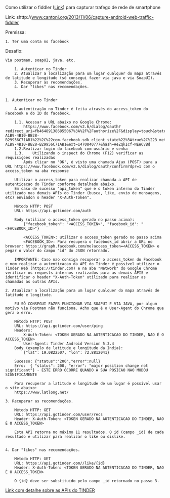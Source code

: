 Como utilizar o fiddler (<a href="https://www.telerik.com/fiddler">Link</a>) para capturar trafego de rede de smartphone

Link: shttp://www.cantoni.org/2013/11/06/capture-android-web-traffic-fiddler

Premissa:

	1. Ter uma conta no facebook
	

Desafio: 

	Via postman, soapUI, java, etc.

		1. Autenticar no Tinder
		2. Atualizar a localização para um lugar qualquer do mapa através de latitude e longitude (só consegui fazer via java e via SoapUI).
		3. Recuperar as recomendações.
		4. Dar "likes" nas recomendações.

		
	1. Autenticar no Tinder

		A autenticação no Tinder é feita através do access_token do Facebook e do ID do facebook.
		
		1.1. Acessar a URL abaixo no Google Chrome:
			https://www.facebook.com/v2.6/dialog/oauth?redirect_uri=fb464891386855067%3A%2F%2Fauthorize%2F&display=touch&state=%7B%22challenge%22%3A%22IUUkEUqIGud332lfu%252BMJhxL4Wlc%253D%22%2C%220_auth_logger_id%22%3A%2230F06532-A1B9-4B10-BB28-B29956C71AB1%22%2C%22com.facebook.sdk_client_state%22%3Atrue%2C%223_method%22%3A%22sfvc_auth%22%7D&scope=user_birthday%2Cuser_photos%2Cuser_education_history%2Cemail%2Cuser_relationship_details%2Cuser_friends%2Cuser_work_history%2Cuser_likes&response_type=token%2Csigned_request&default_audience=friends&return_scopes=true&auth_type=rerequest&client_id=464891386855067&ret=login&sdk=ios&logger_id=30F06532-A1B9-4B10-BB28-B29956C71AB1&ext=1470840777&hash=AeZqkIcf-NEW6vBd
		1.2.Realizar login do facebook com usuário e senha
		1.3.	Utilizando o inspect do Chrome (F12) verificar as requisiçoes realizadas
			Após clicar no 'OK', é visto uma chamada Ajax (POST) para a URL https://www.facebook.com/v2.6/dialog/oauth/confirm?dpr=1 com o access_token na aba response

		Utilizar o access_token para realizar chamada a API de autenticacao do Tinder conforme detalhado abaixo.
		Em caso de sucesso "api_token" que é o token interno do Tinder utilizado nas demais APIs do Tinder (busca, like, envio de mensagens, etc) enviadon o header "X-Auth-Token".

		Método HTTP: POST
		URL: https://api.gotinder.com/auth
		
		Body (utilizar o access_token gerado no passo acima):
			{"facebook_token": "<ACCESS_TOKEN>", "facebook_id": "<FACEBOOK_ID>"}

			<ACCESS_TOKEN>: utilizar o access_token gerado no passo acima
			<FACEBOOK_ID>: Para recupera o facebook_id abrir a URL no browser: https://graph.facebook.com/me?access_token=<ACCESS_TOKEN> e pegar o valor do campo "id" do JSON retornado.
			
		IMPORTANTE: Caso nao consiga recuperar o access_token do Facebook e nem realizar a autenticacao da API do Tinder é possível utilizar o Tinder Web (https://tinder.com) e na aba "Network" do Google Chrome verificar os requests internos realizados para as demais APIS e identificar o header "X-Auth-Token" utilizado para realizar as chamadas as outras APIs.
		
	2. Atualizar a localização para um lugar qualquer do mapa através de latitude e longitude.

		EU SÓ CONSEGUI FAZER FUNCIONAR VIA SOAPUI E VIA JAVA, por algum motivo via Postman não funciona. Acho que é o User-Agent do Chrome que gera o erro.

		Método HTTP: POST
		URL: https://api.gotinder.com/user/ping
		Headers: 
			X-Auth-Token: <TOKEN GERADO NA AUTENTICACAO DO TINDER, NAO É O ACCESS_TOKEN>
			User-Agent: Tinder Android Version 5.3.4
		Body (exemplo de latitude e longitude da India):
			{"lat": 19.0822507, "lon": 72.8812041}

		Sucesso: {"status":"200","error":null}
		Erro:  { "status": 200, "error": "major position change not significant"} - ESTE ERRO OCORRE QUANDO A SUA POSICAO NAO MUDOU SIGNIFICAMENTE

		Para recuperar a latitude e longitude de um lugar é possível usar o site abaixo:
		https://www.latlong.net/

	3. Recuperar as recomendações.

		Método HTTP: GET
		URL: https://api.gotinder.com/user/recs
		Header: X-Auth-Token: <TOKEN GERADO NA AUTENTICACAO DO TINDER, NAO É O ACCESS_TOKEN>
		
		Esta API retorna no máximo 11 resultados. O id (campo _id) de cada resultado é utilizar para realizar o like ou dislike.
		

	4. Dar "likes" nas recomendações.
		
		Método HTTP: GET
		URL: https://api.gotinder.com//like/{id} 
		Header: X-Auth-Token: <TOKEN GERADO NA AUTENTICACAO DO TINDER, NAO É O ACCESS_TOKEN>
		
		O {id} deve ser substituido pelo campo _id retornado no passo 3.
	

<a href="https://github.com/fbessez/Tinder">Link com detalhe sobre as APIs do TINDER</a>

